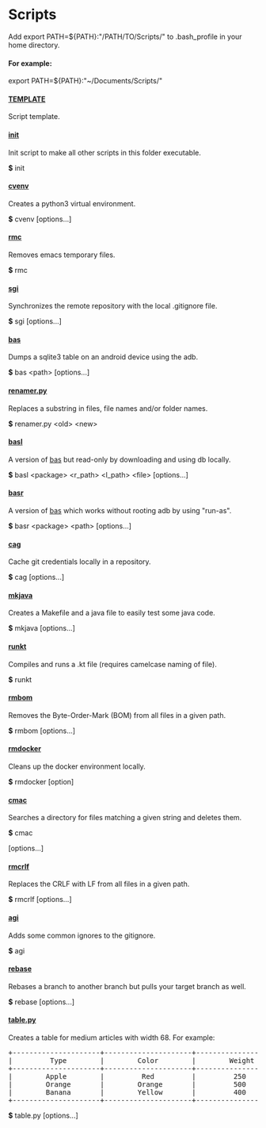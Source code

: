 # Scripts
Add export PATH=${PATH}:"/PATH/TO/Scripts/" to .bash_profile in your home directory.

#### For example:
export PATH=${PATH}:"~/Documents/Scripts/"

#### [TEMPLATE](TEMPLATE)
Script template.

#### [init](init)
Init script to make all other scripts in this folder executable.

**$** init

#### [cvenv](cvenv)
Creates a python3 virtual environment.

**$** cvenv [options...]

#### [rmc](rmc)
Removes emacs temporary files.

**$** rmc

#### [sgi](sgi)
Synchronizes the remote repository with the local .gitignore file.

**$** sgi [options...]

#### [bas](bas)
Dumps a sqlite3 table on an android device using the adb.

**$** bas &lt;path&gt; [options...]

#### [renamer.py](renamer.py)
Replaces a substring in files, file names and/or folder names.

**$** renamer.py &lt;old&gt; &lt;new&gt;

#### [basl](basl)
A version of [bas](bas) but read-only by downloading and using db locally.

**$** basl &lt;package&gt; &lt;r_path&gt; &lt;l_path&gt; &lt;file&gt; [options...]

#### [basr](basr)
A version of [bas](bas) which works without rooting adb by using "run-as".

**$** basr &lt;package&gt; &lt;path&gt; [options...]

#### [cag](cag)
Cache git credentials locally in a repository.

**$** cag [options...]

#### [mkjava](mkjava)
Creates a Makefile and a java file to easily test some java code.

**$** mkjava [options...]

#### [runkt](runkt)
Compiles and runs a .kt file (requires camelcase naming of file).

**$** runkt <file>

#### [rmbom](rmbom)
Removes the Byte-Order-Mark (BOM) from all files in a given path.

**$** rmbom <path> [options...]

#### [rmdocker](rmdocker)
Cleans up the docker environment locally.

**$** rmdocker [option]

#### [cmac](cmac)
Searches a directory for files matching a given string and deletes them.

**$** cmac <search> [options...]

#### [rmcrlf](rmcrlf)
Replaces the CRLF with LF from all files in a given path.

**$** rmcrlf <path> [options...]

#### [agi](agi)
Adds some common ignores to the gitignore.

**$** agi

#### [rebase](rebase)
Rebases a branch to another branch but pulls your target branch as well.

**$** rebase [options...]

#### [table.py](table.py)
Creates a table for medium articles with width 68. For example:
<pre>
+---------------------+---------------------+----------------------+
|         Type        |        Color        |        Weight        |
+---------------------+---------------------+----------------------+
|        Apple        |         Red         |         250          |
|        Orange       |        Orange       |         500          |
|        Banana       |        Yellow       |         400          |
+---------------------+---------------------+----------------------+
</pre>

**$** table.py [options...]


